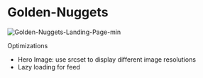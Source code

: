 # Golden-Nuggets

![Golden-Nuggets-Landing-Page-min](https://user-images.githubusercontent.com/86321333/193850686-31c80a81-b1d0-4f7b-b7e2-d390516315fe.png)

Optimizations
* Hero Image: use srcset to display different image resolutions
* Lazy loading for feed
